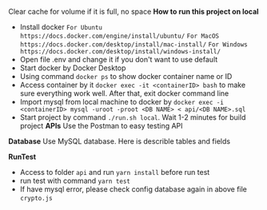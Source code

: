 Clear cache for volume if it is full, no space
**How to run this project on local**
- Install docker 
`For Ubuntu https://docs.docker.com/engine/install/ubuntu/`
`For MacOS https://docs.docker.com/desktop/install/mac-install/`
`For Windows https://docs.docker.com/desktop/install/windows-install/`
- Open file .env and change it if you don't want to use default
- Start docker by Docker Desktop
- Using command `docker ps` to show docker container name or ID
- Access container by it `docker exec -it <containerID> bash` to make sure everything work well. After that, exit docker command line
- Import mysql from local machine to docker by `docker exec -i <containerID> mysql -uroot -proot <DB NAME> < api/<DB NAME>.sql`
- Start project by command `./run.sh local`. Wait 1-2 minutes for build project
**APIs**
Use the Postman to easy testing API

**Database**
Use MySQL database. Here is describle tables and fields

**RunTest**
- Access to folder `api` and run `yarn install` before run test
- run test with command `yarn test`
- If have mysql error, please check config database again in above file `crypto.js`
